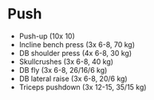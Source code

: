 # Push
* Push-up (10x 10)
* Incline bench press (3x 6-8, 70 kg)
* DB shoulder press (4x 6-8, 30 kg)
* Skullcrushes (3x 6-8, 40 kg)
* DB fly (3x 6-8, 26/16/6 kg)
* DB lateral raise (3x 6-8, 20/6 kg)
* Triceps pushdown (3x 12-15, 35/15 kg)
